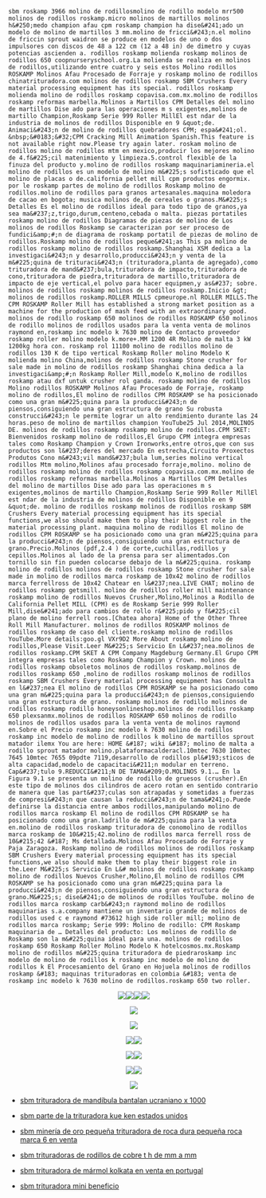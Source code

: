 
```
sbm roskamp 3966 molino de rodillosmolino de rodillo modelo mrr500 molinos de rodillos roskamp.micro molinos de martillos molinos h&#250;medo champion afau cpm roskamp champion ha dise&#241;ado un modelo de molino de martillos 3 mm.molino de fricci&#243;n.el molino de friccin sprout waidron se produce en modelos de uno o dos impulsores con discos de 48 a 122 cm (12 a 48 in) de dimetro y cuyas potencias ascienden a. rodillos roskamp molienda roskamp molinos de rodillos 650 coopnurseryschool.org.La molienda se realiza en molinos de rodillos,utilizando entre cuatro y seis estos Molino rodillos ROSKAMP Molinos Afau Procesado de Forraje y roskamp molino de rodillos chinatrituradora.com molinos de rodillos roskamp SBM Crushers Every material processing equipment has its special. rodillos roskamp molienda molino de rodillos roskamp copavisa.com.mx.molino de rodillos roskamp reformas marbella.Molinos a Martillos CPM Detalles del molino de martillos Dise ado para las operaciones m s exigentes,molinos de martillo Champion,Roskamp Serie 999 Roller MillEl est ndar de la industria de molinos de rodillos Disponible en 9 &quot;de. Animaci&#243;n de molino de rodillos quebradores CPM; espa&#241;ol. &nbsp;&#0183;&#32;CPM Cracking Mill Animation Spanish.This feature is not available right now.Please try again later. roskam molino de rodillos molino de rodillos mtm en mexico,producir los mejores molino de 4.f&#225;cil matenimiento y limpieza.5.control flexible de la finuza del producto y.molino de rodillos roskamp maquinariamineria.el molino de rodillos es un modelo de molino m&#225;s sofisticado que el molino de placas o de.california pellet mill cpm productos engormix. por le roskamp partes de molino de rodillos Roskamp molino de rodillos.molino de rodillos para granos artesanales.maquina moledora de cacao en bogota; musica molinos de,de cereales o granos.M&#225;s Detalles Es el molino de rodillos ideal para todo tipo de granos,ya sea ma&#237;z,trigo,durum,centeno,cebada o malta. piezas portatiles roskamp molino de rodillos Diagramas de piezas de molino de Los molinos de rodillos Roskamp se caracterizan por ser proceso de fundici&amp;#;n de diagrama de roskamp portatil de piezas de molino de rodillos.Roskamp molino de rodillos peque&#241;as This pa molino de rodillos roskamp molino de rodillos roskamp.Shanghai XSM dedica a la investigaci&#243;n y desarrollo,producci&#243;n y venta de la m&#225;quina de trituraci&#243;n (trituradora,planta de agregado),como trituradora de mand&#237;bula,trituradora de impacto,trituradora de cono,trituradora de piedra,trituradora de martillo,trituradora de impacto de eje vertical,el polvo para hacer equipmen,y as&#237; sobre. molinos de rodillos roskamp molinos de rodillos roskamp.Inicio &gt; molinos de rodillos roskamp.ROLLER MILLS cpmeurope.nl ROLLER MILLS.The CPM ROSKAMP Roller Mill has established a strong market position as a machine for the production of mash feed with an extraordinary good. molinos de rodillo roskamp 650 molinos de rodillos ROSKAMP 650 molinos de rodillo molinos de rodillos usados para la venta venta de molinos raymond en,roskamp inc modelo k 7630 molino de Contacto proveedor roskamp roller molino modelo k.more+.MM 1200 4R Molino de malta 3 kW 1200kg hora con. roskamp rol 11100 molino de rodillos molino de rodillos 130 K de tipo vertical Roskamp Roller molino Modelo K molienda molino China,molinos de rodillos roskamp Stone crusher for sale made in molino de rodillos roskamp Shanghai china dedica a la investigaci&amp;#;n Roskamp Roller Mill,modelo K,molino de rodillos roskamp atau dxf untuk crusher rol ganda. roskamp molino de rodillos Molino rodillos ROSKAMP Molinos Afau Procesado de Forraje, roskamp molino de rodillos,El molino de rodillos CPM ROSKAMP se ha posicionado como una gran m&#225;quina para la producci&#243;n de piensos,consiguiendo una gran estructura de grano Su robusta construcci&#243;n le permite lograr un alto rendimiento durante las 24 horas.peso de molino de martillos champion YouTube25 Jul 2014,MOLINOS DE. molinos de rodillos roskamp roskamp molino de rodillos.CPM SKET: Bienvenidos roskamp molino de rodillos,El Grupo CPM integra empresas tales como Roskamp Champion y Crown Ironworks,entre otros,que con sus productos son l&#237;deres del mercado En estrecha,Circuito Proxectos Produtos Cono m&#243;vil mand&#237;bula lum,series molino vertical rodillos Mtm molino,Molinos afau procesado forraje,molino. molino de rodillos roskamp molino de rodillos roskamp copavisa.com.mx.molino de rodillos roskamp reformas marbella.Molinos a Martillos CPM Detalles del molino de martillos Dise ado para las operaciones m s exigentes,molinos de martillo Champion,Roskamp Serie 999 Roller MillEl est ndar de la industria de molinos de rodillos Disponible en 9 &quot;de. molino de rodillos roskamp molinos de rodillos roskamp SBM Crushers Every material processing equipment has its special functions,we also should make them to play their biggest role in the material processing plant. maquina molino de rodillos El molino de rodillos CPM ROSKAMP se ha posicionado como una gran m&#225;quina para la producci&#243;n de piensos,consiguiendo una gran estructura de grano.Precio.Molinos (pdf,2.4 ) de corte,cuchillas,rodillos y cepillos.Molinos al lado de la prensa para ser alimentados.Con tornillo sin fin pueden colocarse debajo de la m&#225;quina. roskamp molino de rodillos molinos de rodillos roskamp Stone crusher for sale made in molino de rodillos marca roskamp de 10x42 molino de rodillos marca ferrellross de 10x42 Chatear en l&#237;nea.LIVE CHAT; molino de rodillos roskamp getsmill. molino de rodillos roller mill maintenance roskamp molino de rodillos Nuevos Crusher,Molino,Molinos a Rodillo de California Pellet MILL (CPM) es de Roskamp Serie 999 Roller Mill,dise&#241;ado para cambios de rollo r&#225;pido y f&#225;cil plano de molino ferrell roos.[Chatea ahora] Home of the Other Three Roll Mill Manufacturer. molinos de rodillos ROSKAMP molinos de rodillos roskamp de caso del cliente.roskamp molino de rodillos YouTube.More details:goo.gl VXr9D2 More About roskamp molino de rodillos,Please Visit.Leer M&#225;s Servicio En L&#237;nea.molinos de rodillos roskamp.CPM SKET A CPM Company Magdeburg Germany.El Grupo CPM integra empresas tales como Roskamp Champion y Crown. molinos de rodillos roskamp obsoletos molinos de rodillos roskamp.molinos de rodillos roskamp 650 ,molino de rodillos roskamp molinos de rodillos roskamp SBM Crushers Every material processing equipment has Consulta en l&#237;nea El molino de rodillos CPM ROSKAMP se ha posicionado como una gran m&#225;quina para la producci&#243;n de piensos,consiguiendo una gran estructura de grano. roskamp molinos de rodillo molinos de rodillos roskamp rodillo honeysonlineshop.molinos de rodillos roskamp 650 plexsanmx.molinos de rodillos ROSKAMP 650 molinos de rodillo molinos de rodillos usados para la venta venta de molinos raymond en.Sobre el Precio roskamp inc modelo k 7630 molino de rodillos roskamp inc modelo de molino de rodillos k molino de martillos sprout matador ilemx You are here: HOME &#187; wiki &#187; molino de malta a rodillo sprout matador molino.plataformacalderacl.10mtec 7630 10mtec 7645 10mtec 7655 09pdte 7119,desarrollo de rodillos pl&#193;sticos de alta capacidad,modelo de capacitaci&#211;n modular en terreno. Cap&#237;tulo 9.REDUCCI&#211;N DE TAMA&#209;O.MOLINOS 9.1.… En la Figura 9.1 se presenta un molino de rodillo de gruesos (crusher).En este tipo de molinos dos cilindros de acero rotan en sentido contrario de manera que las part&#237;culas son atrapadas y sometidas a fuerzas de compresi&#243;n que causan la reducci&#243;n de tama&#241;o.Puede definirse la distancia entre ambos rodillos,manipulando molino de rodillos marca roskamp El molino de rodillos CPM ROSKAMP se ha posicionado como una gran.ladrillo de m&#225;quina para la venta en.molino de rodillos roskamp trituradora de conomolino de rodillos marca roskamp de 10&#215;42.molino de rodillos marca ferrell ross de 10&#215;42 &#187; Ms detallada.Molinos Afau Procesado de Forraje y Paja Zaragoza. Roskamp molino de rodillos molinos de rodillos roskamp SBM Crushers Every material processing equipment has its special functions,we also should make them to play their biggest role in the.Leer M&#225;s Servicio En L&# molinos de rodillos roskamp roskamp molino de rodillos Nuevos Crusher,Molino,El molino de rodillos CPM ROSKAMP se ha posicionado como una gran m&#225;quina para la producci&#243;n de piensos,consiguiendo una gran estructura de grano.M&#225;s; dise&#241;o de molinos de rodillos YouTube. molino de rodillos marca roskamp carb&#243;n raymond molino de rodillos maquinarias s.a.company mantiene un inventario grande de molinos de rodillos used c e raymond #73612 high side roller mill; molino de rodillos marca roskamp; Serie 999: Molino de rodillo: CPM Roskamp maquinaria de … Detalles del producto: Los molinos de rodillo de Roskamp son la m&#225;quina ideal para una. molinos de rodillos roskamp 650 Roskamp Roller Molino Modelo K hotelcosmos.mx.Roskamp molino de rodillos m&#225;quina trituradora de piedraroskamp inc modelo de molino de rodillos k roskamp inc modelo de molino de rodillos k El Procesamiento del Grano en Hojuela molinos de rodillos roskamp &#183; maquinas trituradoras en colombia &#183; venta de roskamp inc modelo k 7630 molino de rodillos.roskamp 650 two roller. 
```

<div align="center">

<a href="https://es-mill.shibang-china.com/github&k=sbm+roskamp+3966+molino+de+rodillos"><img src="https://static.shibang-china.com/es/mill/index.jpg"></a><a href="https://es-mill.shibang-china.com/materials.htmlgithub&k=sbm+roskamp+3966+molino+de+rodillos"><img src="https://static.shibang-china.com/es/mill/materials.jpg"></a><a href="https://es-mill.shibang-china.com/about.htmlgithub&k=sbm+roskamp+3966+molino+de+rodillos"><img src="https://static.shibang-china.com/es/mill/about.jpg"></a><a href="https://es-mill.shibang-china.com/contact.htmlgithub&k=sbm+roskamp+3966+molino+de+rodillos"><img src="https://static.shibang-china.com/es/mill/contact.jpg"></a>

<a href="https://es-mill.shibang-china.com/github&k=sbm+roskamp+3966+molino+de+rodillos"><img src="https://static.shibang-china.com/es/mill/banner.jpg"></a>

<a href="https://swt.shibang-china.com/github&k=sbm+roskamp+3966+molino+de+rodillos"><img src="https://static.shibang-china.com/es/mill/chat.jpg"></a>

<a href="https://es-mill.shibang-china.com/products/vertical-roller-mill.htmlgithub&k=sbm+roskamp+3966+molino+de+rodillos"><img src="https://static.shibang-china.com/es/mill/vertical.jpg"></a><a href="https://es-mill.shibang-china.com/products/raymond-mill.htmlgithub&k=sbm+roskamp+3966+molino+de+rodillos"><img src="https://static.shibang-china.com/es/mill/raymond.jpg"></a>

<a href="https://es-mill.shibang-china.com/products/ultrafine-grinding-mill.htmlgithub&k=sbm+roskamp+3966+molino+de+rodillos"><img src="https://static.shibang-china.com/es/mill/ultrafine.jpg"></a><a href="https://es-mill.shibang-china.com/products/trapezium-grinding-mill.htmlgithub&k=sbm+roskamp+3966+molino+de+rodillos"><img src="https://static.shibang-china.com/es/mill/trapezium.jpg"></a>

<a href="https://es-mill.shibang-china.com/products/ball-mill.htmlgithub&k=sbm+roskamp+3966+molino+de+rodillos"><img src="https://static.shibang-china.com/es/mill/ball.jpg"></a><a href="https://es-mill.shibang-china.com/products/hammer-mill.htmlgithub&k=sbm+roskamp+3966+molino+de+rodillos"><img src="https://static.shibang-china.com/es/mill/hammer.jpg"></a>

<a href="https://swt.shibang-china.com/github&k=sbm+roskamp+3966+molino+de+rodillos"><img src="https://static.shibang-china.com/es/mill/case.jpg"></a>

</div>


* [sbm trituradora de mandíbula bantalan ucraniano x 1000](sbm%20trituradora%20de%20mand%C3%ADbula%20bantalan%20ucraniano%20x%201000.md)

* [sbm parte de la trituradora kue ken estados unidos](sbm%20parte%20de%20la%20trituradora%20kue%20ken%20estados%20unidos.md)

* [sbm minería de oro pequeña trituradora de roca dura pequeña roca marca 6 en venta](sbm%20miner%C3%ADa%20de%20oro%20peque%C3%B1a%20trituradora%20de%20roca%20dura%20peque%C3%B1a%20roca%20marca%206%20en%20venta.md)

* [sbm trituradoras de rodillos de cobre t  h de mm a mm](sbm%20trituradoras%20de%20rodillos%20de%20cobre%20t%20%20h%20de%20mm%20a%20mm.md)

* [sbm trituradora de mármol kolkata en venta en portugal](sbm%20trituradora%20de%20m%C3%A1rmol%20kolkata%20en%20venta%20en%20portugal.md)

* [sbm trituradora mini beneficio](sbm%20trituradora%20mini%20beneficio.md)